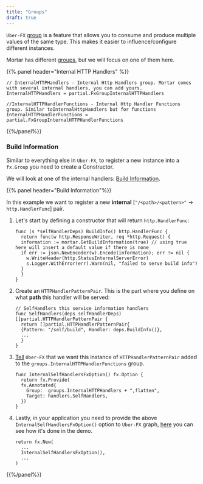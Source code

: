 ```yaml
---
title: "Groups"
draft: true
---
```


`Uber-FX` [group](https://pkg.go.dev/go.uber.org/fx#hdr-Value_Groups) is a feature that allows you to consume and produce
multiple values of the same type. This makes it easier to influence/configure different instances.

Mortar has different [groups](https://pkg.go.dev/github.com/go-masonry/mortar/providers/groups), but we will focus on one of them here.

{{% panel header="Internal HTTP Handlers" %}}

```golang
// InternalHTTPHandlers - Internal Http Handlers group. Mortar comes with several internal handlers, you can add yours.
InternalHTTPHandlers = partial.FxGroupInternalHTTPHandlers

//InternalHTTPHandlerFunctions - Internal Http Handler Functions group. Similar toInternalHttpHandlers but for functions
InternalHTTPHandlerFunctions = partial.FxGroupInternalHTTPHandlerFunctions
```

{{%/panel%}}

### Build Information

Similar to everything else in `Uber-FX`, to register a new instance into a `fx.Group` you need to create a Constructor.

We will look at one of the internal handlers: [Build Information](https://github.com/go-masonry/mortar/blob/master/handlers/self.go#L38).

{{% panel header="Build Information"%}}

In this example we want to register a new **internal** [`"/<path>/<pattern>"` -> `http.HandlerFunc`] pair.

1. Let's start by defining a constructor that will return `http.HandlerFunc`:

    ```golang
    func (s *selfHandlerDeps) BuildInfo() http.HandlerFunc {
      return func(w http.ResponseWriter, req *http.Request) {
      information := mortar.GetBuildInformation(true) // using true here will insert a default value if there is none
      if err := json.NewEncoder(w).Encode(information); err != nil {
        w.WriteHeader(http.StatusInternalServerError)
        s.Logger.WithError(err).Warn(nil, "failed to serve build info")
      }
      }
    }
    ```

2. Create an `HTTPHandlerPatternPair`.
   This is the part where you define on what **path** this handler will be served:
    ```golang
    // SelfHandlers this service information handlers
    func SelfHandlers(deps selfHandlerDeps) []partial.HTTPHandlerPatternPair {
      return []partial.HTTPHandlerPatternPair{
      {Pattern: "/self/build", Handler: deps.BuildInfo()},
      ...
      }
    }
    ```
3. [Tell](https://github.com/go-masonry/mortar/blob/master/providers/handlers.go#L45) `Uber-FX` that we want this instance of `HTTPHandlerPatternPair` added to the `groups.InternalHTTPHandlerFunctions` group.
    ```golang
    func InternalSelfHandlersFxOption() fx.Option {
      return fx.Provide(
      fx.Annotated{
        Group:  groups.InternalHTTPHandlers + ",flatten",
        Target: handlers.SelfHandlers,
      })
    }
    ```

4. Lastly, in your application you need to provide the above `InternalSelfHandlersFxOption()` option to `Uber-FX` graph,
   [here](https://github.com/go-masonry/mortar-demo/blob/master/workshop/main.go#L37) you can see how it's done in the demo.
    ```golang
    return fx.New(
      ...
      InternalSelfHandlersFxOption(),
      ...
    )
    ```

{{%/panel%}}
